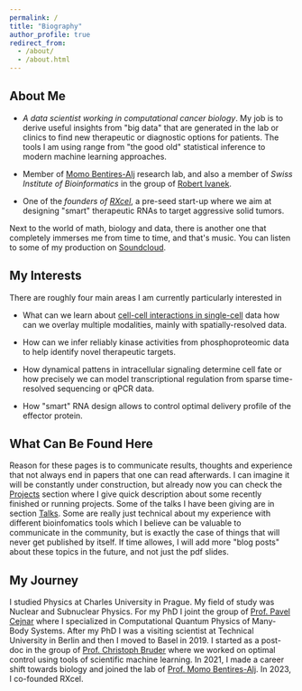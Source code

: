 ```yaml
---
permalink: /
title: "Biography"
author_profile: true
redirect_from: 
  - /about/
  - /about.html
---
```


## About Me
*  *A data scientist working in computational cancer biology*. My job is to derive useful insights from "big data" that are generated in the lab or clinics to find new therapeutic or diagnostic options for patients. The tools I am using range from "the good old" statistical inference to modern machine learning approaches.

* Member  of [Momo Bentires-Alj](https://bentireslab.org/article-page/) research lab,   and also a member of *Swiss Institute of Bioinformatics* in the group of [Robert Ivanek](https://www.sib.swiss/directory/group/dbm-bioinformatics-core-facility).

*  One of the *founders of [RXcel](https://rxcel.ch)*, a pre-seed start-up where we aim at designing "smart" therapeutic RNAs to target aggressive solid tumors.

Next to the world of math, biology and data, there is another one that completely immerses me from time to time, and that's music. You can listen to some of my  production on [Soundcloud](https://soundcloud.com/michael-kloc).

## My Interests

There are roughly four main areas I am currently particularly interested in
*   What can we learn about [cell-cell interactions in single-cell](https://github.com/MikeKlocCZ/2025_scRNA_brain_mets_MassagueJ)  data how can we overlay multiple modalities, mainly with spatially-resolved data.

*  How can we infer reliably kinase activities from phosphoproteomic data to help identify novel therapeutic targets.

* How dynamical pattens in intracellular signaling determine cell fate or how precisely  we can model transcriptional regulation from sparse time-resolved sequencing or qPCR data.

* How "smart" RNA design allows to control optimal delivery profile of the effector protein.

## What Can Be Found Here
Reason for these pages is to communicate results, thoughts and experience that not always end in papers that one can read afterwards. I can imagine it will be constantly under construction, but already now you can check the [Projects](https://mikekloccz.github.io/projects/) section where I give quick description about some recently finished or running projects. Some of the talks I have been giving are in section [Talks](https://mikekloccz.github.io/talks/). Some are really just technical about my experience with different bioinfomatics tools which I believe can be valuable to communicate in the community, but is exactly the case of things that will never get published by itself. If time allowes, I will add more "blog posts" about these topics in the future, and not just the pdf slides.





<!-- *  Kinases are important players in intracellular signaling and can often be dysregulated (not only) in cancer. Inferring their activity from phosphoproteomic data is challenging, but a recently published [resource](https://bioconductor.org/packages/release/data/experiment/html/JohnsonKinaseData.html) for motif-based kinase scoring has significantly improved our ability to tackle this problem. Tested on data with known ground truth, dysregulated kinases were correctly identified, though false positives were common. To improve specificity, additional signaling patterns  and features "behind the linear motifs" should be integrated. 

* Recent advances in the field of optimal control have incorporated machine learning techniques into its standard toolkit. One concrete example is represented by neural ordinary differential equations (NODEs). This approach merges a mechanistic modelling of known dynamics in the form of ODEs with neural networks (NNs) embedded in it. Such models can be used to identify optimal control sequences that drive a system along a desired trajectory or to infer missing components of a mechanistic model from data. The approach can be extended to other types of differential equations (for example stochastic dynamics).  We are looking into these tools, for example, to help us understand dynamical interplay between transcription factors, or to decode complex patterns in cellular signaling.
 -->

## My Journey
I studied Physics at Charles University in Prague. My field of study was Nuclear and Subnuclear Physics. For my PhD I joint the group of [Prof. Pavel Cejnar](https://ipnp.cz/cejnar/publikace/clanky.html) where I specialized in Computational Quantum Physics of Many-Body Systems. After my PhD I was a visiting scientist at Technical University in Berlin and then I moved to Basel in 2019. I started as a post-doc in the group of [Prof. Christoph Bruder](https://quantumtheory-bruder.physik.unibas.ch/en/) where we worked on optimal control using tools of scientific machine learning. In 2021, I made a career shift towards biology and joined the lab of [Prof. Momo Bentires-Alj](https://bentireslab.org/article-page/). In 2023, I co-founded RXcel.
